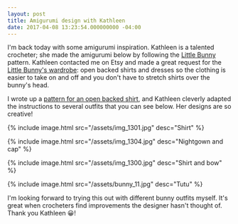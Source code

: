 ```yaml
---
layout: post
title: Amigurumi design with Kathleen
date: 2017-04-08 13:23:54.000000000 -04:00
---
```

I'm back today with some amigurumi inspiration. Kathleen is a talented crocheter; she made the amigurumi below by following the [Little Bunny][bunny] pattern. Kathleen contacted me on Etsy and made a great request for the [Little Bunny's wardrobe][wardrobe]: open backed shirts and dresses so the clothing is easier to take on and off and you don't have to stretch shirts over the bunny's head.

I wrote up a [pattern for an open backed shirt][shirt], and Kathleen cleverly adapted the instructions to several outfits that you can see below. Her designs are so creative!

{% include image.html src="/assets/img_1301.jpg" desc="Shirt" %}

{% include image.html src="/assets/img_1304.jpg" desc="Nightgown and cap" %}

{% include image.html src="/assets/img_1300.jpg" desc="Shirt and bow" %}

{% include image.html src="/assets/bunny_11.jpg" desc="Tutu" %}

I'm looking forward to trying this out with different bunny outfits myself. It's great when crocheters find improvements the designer hasn't thought of. Thank you Kathleen 😀!

[bunny]: https://www.etsy.com/ca/listing/289876563/amigurumi-pattern-little-bunny
[shirt]: https://amysgurumis.files.wordpress.com/2017/04/amysgurumis_little_bunny_wardrobe.pdf
[wardrobe]:/assets/amysgurumis_little_bunnys_wardrobe.pdf